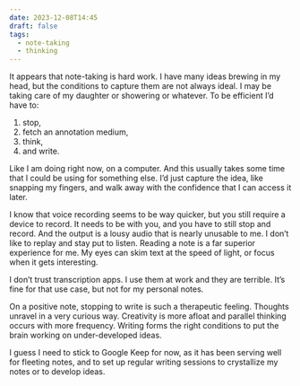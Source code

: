 ```yaml
---
date: 2023-12-08T14:45
draft: false
tags:
  - note-taking
  - thinking
---
```

It appears that note-taking is hard work. I have many ideas brewing in my head, but the conditions to capture them are not always ideal. I may be taking care of my daughter or showering or whatever. To be efficient I’d have to:
1. stop,
2. fetch an annotation medium,
3. think,
4. and write.

Like I am doing right now, on a computer. And this usually takes some time that I could be using for something else. I’d just capture the idea, like snapping my fingers, and walk away with the confidence that I can access it later.

I know that voice recording seems to be way quicker, but you still require a device to record. It needs to be with you, and you have to still stop and record. And the output is a lousy audio that is nearly unusable to me. I don’t like to replay and stay put to listen. Reading a note is a far superior experience for me. My eyes can skim text at the speed of light, or focus when it gets interesting.

I don’t trust transcription apps. I use them at work and they are terrible. It’s fine for that use case, but not for my personal notes.

On a positive note, stopping to write is such a therapeutic feeling. Thoughts unravel in a very curious way. Creativity is more afloat and parallel thinking occurs with more frequency. Writing forms the right conditions to put the brain working on under-developed ideas.

I guess I need to stick to Google Keep for now, as it has been serving well for fleeting notes, and to set up regular writing sessions to crystallize my notes or to develop ideas.

